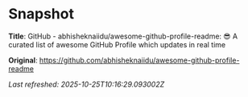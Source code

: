 # Snapshot

**Title**: GitHub - abhisheknaiidu/awesome-github-profile-readme: 😎 A curated list of awesome GitHub Profile which updates in real time

**Original**: <https://github.com/abhisheknaiidu/awesome-github-profile-readme>

_Last refreshed: 2025-10-25T10:16:29.093002Z_
